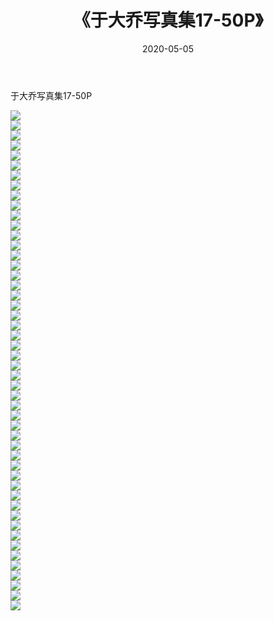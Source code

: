 ﻿---
layout: post
title:  《于大乔写真集17-50P》
date:   2020-05-05
img: http://img.660000.xyz/Sharelink/性感/2020/于大乔写真集17-50P/000.jpg
categories: [美女, 清纯, 唯美]
---

于大乔写真集17-50P

  ![](http://img.660000.xyz/Sharelink/性感/2020/于大乔写真集17-50P/001.jpg) <br> ![](http://img.660000.xyz/Sharelink/性感/2020/于大乔写真集17-50P/002.jpg) <br> ![](http://img.660000.xyz/Sharelink/性感/2020/于大乔写真集17-50P/003.jpg) <br> ![](http://img.660000.xyz/Sharelink/性感/2020/于大乔写真集17-50P/004.jpg) <br> ![](http://img.660000.xyz/Sharelink/性感/2020/于大乔写真集17-50P/005.jpg) <br> ![](http://img.660000.xyz/Sharelink/性感/2020/于大乔写真集17-50P/006.jpg) <br> ![](http://img.660000.xyz/Sharelink/性感/2020/于大乔写真集17-50P/007.jpg) <br> ![](http://img.660000.xyz/Sharelink/性感/2020/于大乔写真集17-50P/008.jpg) <br> ![](http://img.660000.xyz/Sharelink/性感/2020/于大乔写真集17-50P/009.jpg) <br> ![](http://img.660000.xyz/Sharelink/性感/2020/于大乔写真集17-50P/010.jpg) <br> ![](http://img.660000.xyz/Sharelink/性感/2020/于大乔写真集17-50P/011.jpg) <br> ![](http://img.660000.xyz/Sharelink/性感/2020/于大乔写真集17-50P/012.jpg) <br> ![](http://img.660000.xyz/Sharelink/性感/2020/于大乔写真集17-50P/013.jpg) <br> ![](http://img.660000.xyz/Sharelink/性感/2020/于大乔写真集17-50P/014.jpg) <br> ![](http://img.660000.xyz/Sharelink/性感/2020/于大乔写真集17-50P/015.jpg) <br> ![](http://img.660000.xyz/Sharelink/性感/2020/于大乔写真集17-50P/016.jpg) <br> ![](http://img.660000.xyz/Sharelink/性感/2020/于大乔写真集17-50P/017.jpg) <br> ![](http://img.660000.xyz/Sharelink/性感/2020/于大乔写真集17-50P/018.jpg) <br> ![](http://img.660000.xyz/Sharelink/性感/2020/于大乔写真集17-50P/019.jpg) <br> ![](http://img.660000.xyz/Sharelink/性感/2020/于大乔写真集17-50P/020.jpg) <br> ![](http://img.660000.xyz/Sharelink/性感/2020/于大乔写真集17-50P/021.jpg) <br> ![](http://img.660000.xyz/Sharelink/性感/2020/于大乔写真集17-50P/022.jpg) <br> ![](http://img.660000.xyz/Sharelink/性感/2020/于大乔写真集17-50P/023.jpg) <br> ![](http://img.660000.xyz/Sharelink/性感/2020/于大乔写真集17-50P/024.jpg) <br> ![](http://img.660000.xyz/Sharelink/性感/2020/于大乔写真集17-50P/025.jpg) <br> ![](http://img.660000.xyz/Sharelink/性感/2020/于大乔写真集17-50P/026.jpg) <br> ![](http://img.660000.xyz/Sharelink/性感/2020/于大乔写真集17-50P/027.jpg) <br> ![](http://img.660000.xyz/Sharelink/性感/2020/于大乔写真集17-50P/028.jpg) <br> ![](http://img.660000.xyz/Sharelink/性感/2020/于大乔写真集17-50P/029.jpg) <br> ![](http://img.660000.xyz/Sharelink/性感/2020/于大乔写真集17-50P/030.jpg) <br> ![](http://img.660000.xyz/Sharelink/性感/2020/于大乔写真集17-50P/031.jpg) <br> ![](http://img.660000.xyz/Sharelink/性感/2020/于大乔写真集17-50P/032.jpg) <br> ![](http://img.660000.xyz/Sharelink/性感/2020/于大乔写真集17-50P/033.jpg) <br> ![](http://img.660000.xyz/Sharelink/性感/2020/于大乔写真集17-50P/034.jpg) <br> ![](http://img.660000.xyz/Sharelink/性感/2020/于大乔写真集17-50P/035.jpg) <br> ![](http://img.660000.xyz/Sharelink/性感/2020/于大乔写真集17-50P/036.jpg) <br> ![](http://img.660000.xyz/Sharelink/性感/2020/于大乔写真集17-50P/037.jpg) <br> ![](http://img.660000.xyz/Sharelink/性感/2020/于大乔写真集17-50P/038.jpg) <br> ![](http://img.660000.xyz/Sharelink/性感/2020/于大乔写真集17-50P/039.jpg) <br> ![](http://img.660000.xyz/Sharelink/性感/2020/于大乔写真集17-50P/040.jpg) <br> ![](http://img.660000.xyz/Sharelink/性感/2020/于大乔写真集17-50P/041.jpg) <br> ![](http://img.660000.xyz/Sharelink/性感/2020/于大乔写真集17-50P/042.jpg) <br> ![](http://img.660000.xyz/Sharelink/性感/2020/于大乔写真集17-50P/043.jpg) <br> ![](http://img.660000.xyz/Sharelink/性感/2020/于大乔写真集17-50P/044.jpg) <br> ![](http://img.660000.xyz/Sharelink/性感/2020/于大乔写真集17-50P/045.jpg) <br> ![](http://img.660000.xyz/Sharelink/性感/2020/于大乔写真集17-50P/046.jpg) <br> ![](http://img.660000.xyz/Sharelink/性感/2020/于大乔写真集17-50P/047.jpg) <br> ![](http://img.660000.xyz/Sharelink/性感/2020/于大乔写真集17-50P/048.jpg) <br> ![](http://img.660000.xyz/Sharelink/性感/2020/于大乔写真集17-50P/049.jpg) <br> ![](http://img.660000.xyz/Sharelink/性感/2020/于大乔写真集17-50P/050.jpg) <br>